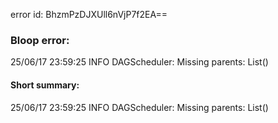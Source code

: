 error id: BhzmPzDJXUll6nVjP7f2EA==
### Bloop error:

25/06/17 23:59:25 INFO DAGScheduler: Missing parents: List()
#### Short summary: 

25/06/17 23:59:25 INFO DAGScheduler: Missing parents: List()